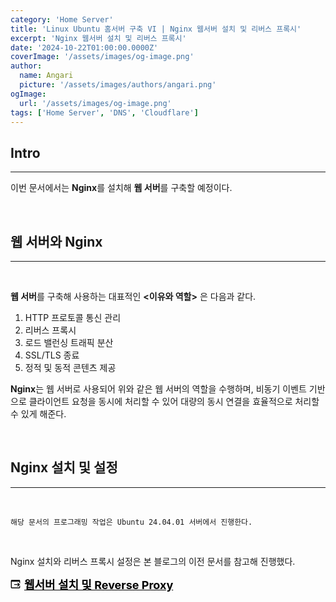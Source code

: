 ```yaml
---
category: 'Home Server'
title: 'Linux Ubuntu 홈서버 구축 VI | Nginx 웹서버 설치 및 리버스 프록시'
excerpt: 'Nginx 웹서버 설치 및 리버스 프록시'
date: '2024-10-22T01:00:00.0000Z'
coverImage: '/assets/images/og-image.png'
author:
  name: Angari
  picture: '/assets/images/authors/angari.png'
ogImage:
  url: '/assets/images/og-image.png'
tags: ['Home Server', 'DNS', 'Cloudflare']
---
```


## **Intro**
---

이번 문서에서는 **Nginx**를 설치해 **웹 서버**를 구축할 예정이다.

<br>

## **웹 서버와 Nginx**
---

<br>

**웹 서버**를 구축해 사용하는 대표적인 **<이유와 역할>** 은 다음과 같다.

1. HTTP 프로토콜 통신 관리
2. 리버스 프록시
3. 로드 밸런싱 트래픽 분산
4. SSL/TLS 종료
5. 정적 및 동적 콘텐츠 제공


**Nginx**는 웹 서버로 사용되어 위와 같은 웹 서버의 역할을 수행하며, 비동기 이벤트 기반으로 클라이언트 요청을 동시에 처리할 수 있어 대량의 동시 연결을 효율적으로 처리할 수 있게 해준다.


<br>

## **Nginx 설치 및 설정**
---

<br>

```
해당 문서의 프로그래밍 작업은 Ubuntu 24.04.01 서버에서 진행한다.
```

<br>

Nginx 설치와 리버스 프록시 설정은 본 블로그의 이전 문서를 참고해 진행했다.

<a href="./14.md" target="_blank" style="display: flex; width: fit-content; cursor: pointer; color: black;">
  <div style="display: flex; align-items: center; gap: 6px;">
    <svg width="16" height="16" viewBox="0 0 24 24" fill="none" xmlns="http://www.w3.org/2000/svg"><path d="M9 12H18.8L16.3 9.5L17.7 8.1L22.6 13L17.7 17.9L16.3 16.5L18.8 14H9V12ZM21 17.4V20H3V6H21V8.6L23 10.6V4C23 2.9 22.1 2 21 2H3C1.9 2 1 2.9 1 4V20C1 21.1 1.9 22 3 22H21C22.1 22 23 21.1 23 20V15.4L21 17.4Z" fill="black"/></svg><span style="font-size: 18px; font-weight: 700;">웹서버 설치 및 Reverse Proxy</span>
  </div>
</a>
